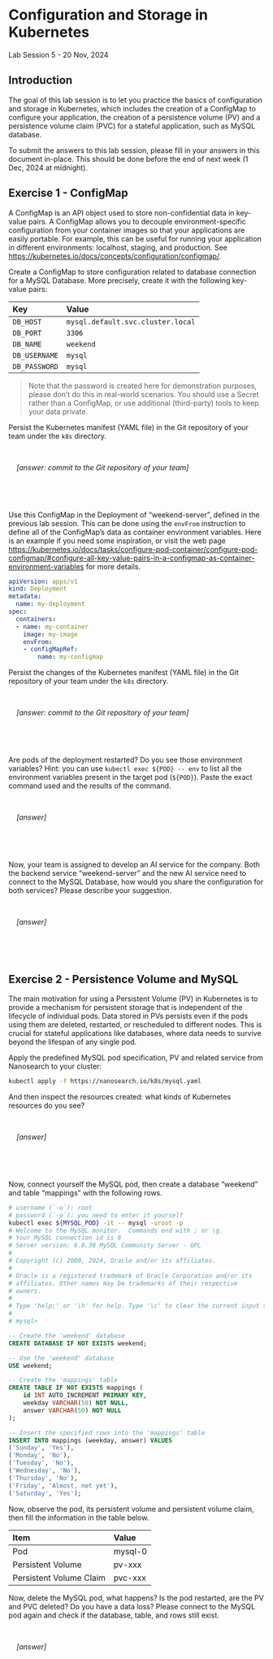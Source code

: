 # Configuration and Storage in Kubernetes

Lab Session 5 - 20 Nov, 2024

## Introduction

The goal of this lab session is to let you practice the basics of
configuration and storage in Kubernetes, which includes the creation of
a ConfigMap to configure your application, the creation of a persistence
volume (PV) and a persistence volume claim (PVC) for a stateful
application, such as MySQL database.

To submit the answers to this lab session, please fill in your answers
in this document in-place. This should be done before the end of next
week (1 Dec, 2024 at midnight).

## Exercise 1 - ConfigMap

A ConfigMap is an API object used to store non-confidential data in
key-value pairs. A ConfigMap allows you to decouple environment-specific
configuration from your container images so that your applications are
easily portable. For example, this can be useful for running your
application in different environments: localhost, staging, and
production. See
<https://kubernetes.io/docs/concepts/configuration/configmap/>.

Create a ConfigMap to store configuration related to database connection
for a MySQL Database. More precisely, create it with the following
key-value pairs:

| Key           | Value                             |
|:--------------|:----------------------------------|
| `DB_HOST`     | `mysql.default.svc.cluster.local` |
| `DB_PORT`     | `3306`                            |
| `DB_NAME`     | `weekend`                         |
| `DB_USERNAME` | `mysql`                           |
| `DB_PASSWORD` | `mysql`                           |

> Note that the password is created here for demonstration purposes,
> please don’t do this in real-world scenarios. You should use a Secret
> rather than a ConfigMap, or use additional (third-party) tools to keep
> your data private.

Persist the Kubernetes manifest (YAML file) in the Git repository of
your team under the `k8s` directory.

  

    *\[answer: commit to the Git repository of your team\]*

  

  

Use this ConfigMap in the Deployment of “weekend-server”, defined in the
previous lab session. This can be done using the `envFrom` instruction
to define all of the ConfigMap’s data as container environment
variables. Here is an example if you need some inspiration, or visit the
web page
https://kubernetes.io/docs/tasks/configure-pod-container/configure-pod-configmap/#configure-all-key-value-pairs-in-a-configmap-as-container-environment-variables
for more details.

``` yaml
apiVersion: apps/v1
kind: Deployment
metadata:
  name: my-deployment
spec:
  containers:
  - name: my-container
    image: my-image
    envFrom:
    - configMapRef:
        name: my-configmap
```

Persist the changes of the Kubernetes manifest (YAML file) in the Git
repository of your team under the `k8s` directory.

  

    *\[answer: commit to the Git repository of your team\]*

  

  

Are pods of the deployment restarted? Do you see those environment
variables? Hint: you can use `kubectl exec ${POD} -- env` to list all
the environment variables present in the target pod (`${POD}`). Paste
the exact command used and the results of the command.

  

    *\[answer\]*

  

  

Now, your team is assigned to develop an AI service for the company.
Both the backend service “weekend-server” and the new AI service need to
connect to the MySQL Database, how would you share the configuration for
both services? Please describe your suggestion.

  

    *\[answer\]*

  

  

## Exercise 2 - Persistence Volume and MySQL

The main motivation for using a Persistent Volume (PV) in Kubernetes is
to provide a mechanism for persistent storage that is independent of the
lifecycle of individual pods. Data stored in PVs persists even if the
pods using them are deleted, restarted, or rescheduled to different
nodes. This is crucial for stateful applications like databases, where
data needs to survive beyond the lifespan of any single pod.

Apply the predefined MySQL pod specification, PV and related service
from Nanosearch to your cluster:

``` sh
kubectl apply -f https://nanosearch.io/k8s/mysql.yaml
```

And then inspect the resources created: what kinds of Kubernetes
resources do you see?

  

    *\[answer\]*

  

  

Now, connect yourself the MySQL pod, then create a database “weekend”
and table “mappings” with the following rows.

``` sh
# username (`-u`): root
# password (`-p`): you need to enter it yourself
kubectl exec ${MYSQL_POD} -it -- mysql -uroot -p
# Welcome to the MySQL monitor.  Commands end with ; or \g.
# Your MySQL connection id is 8
# Server version: 8.0.38 MySQL Community Server - GPL
#
# Copyright (c) 2000, 2024, Oracle and/or its affiliates.
#
# Oracle is a registered trademark of Oracle Corporation and/or its
# affiliates. Other names may be trademarks of their respective
# owners.
#
# Type 'help;' or '\h' for help. Type '\c' to clear the current input statement.
#
# mysql>
```

``` sql
-- Create the 'weekend' database
CREATE DATABASE IF NOT EXISTS weekend;

-- Use the 'weekend' database
USE weekend;

-- Create the 'mappings' table
CREATE TABLE IF NOT EXISTS mappings (
    id INT AUTO_INCREMENT PRIMARY KEY,
    weekday VARCHAR(50) NOT NULL,
    answer VARCHAR(50) NOT NULL
);

-- Insert the specified rows into the 'mappings' table
INSERT INTO mappings (weekday, answer) VALUES
('Sunday', 'Yes'),
('Monday', 'No'),
('Tuesday', 'No'),
('Wednesday', 'No'),
('Thursday', 'No'),
('Friday', 'Almost, not yet'),
('Saturday', 'Yes');
```

Now, observe the pod, its persistent volume and persistent volume claim,
then fill the information in the table below.

| Item                    | Value   |
|:------------------------|:--------|
| Pod                     | mysql-0 |
| Persistent Volume       | pv-xxx  |
| Persistent Volume Claim | pvc-xxx |

Now, delete the MySQL pod, what happens? Is the pod restarted, are the
PV and PVC deleted? Do you have a data loss? Please connect to the MySQL
pod again and check if the database, table, and rows still exist.

  

    *\[answer\]*

  

  
